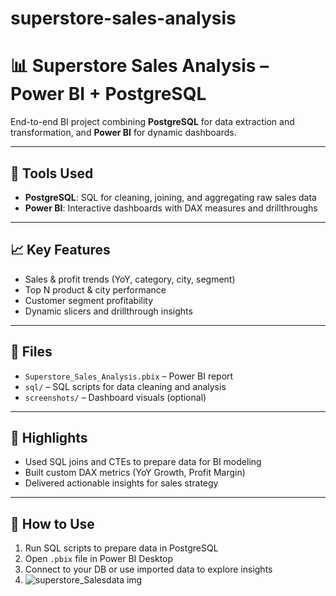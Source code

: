 # superstore-sales-analysis
# 📊 Superstore Sales Analysis – Power BI + PostgreSQL

End-to-end BI project combining **PostgreSQL** for data extraction and transformation, and **Power BI** for dynamic dashboards.

---

## 🔧 Tools Used
- **PostgreSQL**: SQL for cleaning, joining, and aggregating raw sales data  
- **Power BI**: Interactive dashboards with DAX measures and drillthroughs  

---

## 📈 Key Features
- Sales & profit trends (YoY, category, city, segment)
- Top N product & city performance
- Customer segment profitability
- Dynamic slicers and drillthrough insights

---

## 📁 Files
- `Superstore_Sales_Analysis.pbix` – Power BI report  
- `sql/` – SQL scripts for data cleaning and analysis  
- `screenshots/` – Dashboard visuals (optional)

---

## 🧠 Highlights
- Used SQL joins and CTEs to prepare data for BI modeling  
- Built custom DAX metrics (YoY Growth, Profit Margin)  
- Delivered actionable insights for sales strategy  

---

## 🚀 How to Use
1. Run SQL scripts to prepare data in PostgreSQL  
2. Open `.pbix` file in Power BI Desktop  
3. Connect to your DB or use imported data to explore insights
4. ![superstore_Salesdata img](https://github.com/user-attachments/assets/c1470096-4522-475e-bd9e-38c1b3d327f4)
